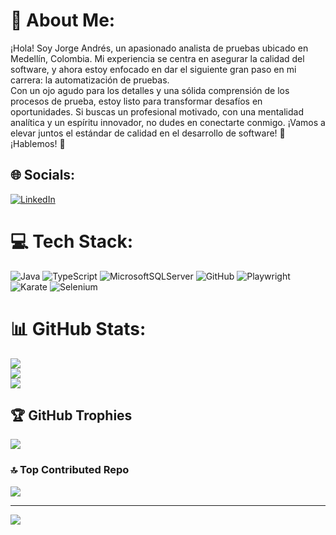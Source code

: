 # 💫 About Me:
¡Hola! Soy Jorge Andrés, un apasionado analista de pruebas ubicado en Medellín, Colombia. Mi experiencia se centra en asegurar la calidad del software, y ahora estoy enfocado en dar el siguiente gran paso en mi carrera: la automatización de pruebas.<br>Con un ojo agudo para los detalles y una sólida comprensión de los procesos de prueba, estoy listo para transformar desafíos en oportunidades. Si buscas un profesional motivado, con una mentalidad analítica y un espíritu innovador, no dudes en conectarte conmigo. ¡Vamos a elevar juntos el estándar de calidad en el desarrollo de software! 🚀<br>¡Hablemos! 📩<br>


## 🌐 Socials:
[![LinkedIn](https://img.shields.io/badge/LinkedIn-%230077B5.svg?logo=linkedin&logoColor=white)](https://linkedin.com/in/jorandresft) 

# 💻 Tech Stack:
![Java](https://img.shields.io/badge/java-%23ED8B00.svg?style=for-the-badge&logo=openjdk&logoColor=white) 
![TypeScript](https://img.shields.io/badge/typescript-%23007ACC.svg?style=for-the-badge&logo=typescript&logoColor=white) 
![MicrosoftSQLServer](https://img.shields.io/badge/Microsoft%20SQL%20Server-CC2927?style=for-the-badge&logo=microsoft%20sql%20server&logoColor=white) 
![GitHub](https://img.shields.io/badge/github-%23121011.svg?style=for-the-badge&logo=github&logoColor=white)
![Playwright](https://img.shields.io/badge/Playwright-47704b?style=for-the-badge&logo=playwright&logoColor=white)
![Karate](https://img.shields.io/badge/Karate-%23121011?style=for-the-badge&logo=karate&logoColor=white)
![Selenium](https://img.shields.io/badge/-selenium-CB02A?style=for-the-badge&logo=selenium&logoColor=white)

# 📊 GitHub Stats:
![](https://github-readme-stats.vercel.app/api?username=jorandresft&theme=transparent&hide_border=false&include_all_commits=false&count_private=false)<br/>
![](https://github-readme-streak-stats.herokuapp.com/?user=jorandresft&theme=transparent&hide_border=false)<br/>
![](https://github-readme-stats.vercel.app/api/top-langs/?username=jorandresft&theme=transparent&hide_border=false&include_all_commits=false&count_private=false&layout=compact)

## 🏆 GitHub Trophies
![](https://github-profile-trophy.vercel.app/?username=jorandresft&theme=transparent&no-frame=false&no-bg=true&margin-w=4)

### 🔝 Top Contributed Repo
![](https://github-contributor-stats.vercel.app/api?username=jorandresft&limit=5&theme=dark&combine_all_yearly_contributions=true)

---
[![](https://visitcount.itsvg.in/api?id=jorandresft&icon=0&color=0)](https://visitcount.itsvg.in)

<!-- Proudly created with GPRM ( https://gprm.itsvg.in ) -->

